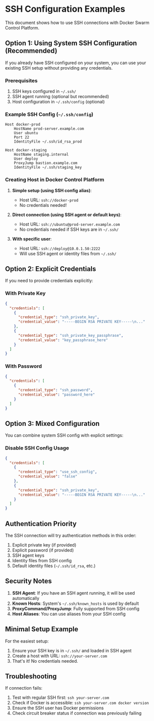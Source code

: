 # SSH Configuration Examples

This document shows how to use SSH connections with Docker Swarm Control Platform.

## Option 1: Using System SSH Configuration (Recommended)

If you already have SSH configured on your system, you can use your existing SSH setup without providing any credentials.

### Prerequisites
1. SSH keys configured in `~/.ssh/`
2. SSH agent running (optional but recommended)
3. Host configuration in `~/.ssh/config` (optional)

### Example SSH Config (`~/.ssh/config`)
```
Host docker-prod
    HostName prod-server.example.com
    User ubuntu
    Port 22
    IdentityFile ~/.ssh/id_rsa_prod
    
Host docker-staging
    HostName staging.internal
    User deploy
    ProxyJump bastion.example.com
    IdentityFile ~/.ssh/staging_key
```

### Creating Host in Docker Control Platform

1. **Simple setup (using SSH config alias)**:
   - Host URL: `ssh://docker-prod`
   - No credentials needed!

2. **Direct connection (using SSH agent or default keys)**:
   - Host URL: `ssh://ubuntu@prod-server.example.com`
   - No credentials needed if SSH keys are in `~/.ssh/`

3. **With specific user**:
   - Host URL: `ssh://deploy@10.0.1.50:2222`
   - Will use SSH agent or identity files from `~/.ssh/`

## Option 2: Explicit Credentials

If you need to provide credentials explicitly:

### With Private Key
```json
{
  "credentials": [
    {
      "credential_type": "ssh_private_key",
      "credential_value": "-----BEGIN RSA PRIVATE KEY-----\n..."
    },
    {
      "credential_type": "ssh_private_key_passphrase",
      "credential_value": "key_passphrase_here"
    }
  ]
}
```

### With Password
```json
{
  "credentials": [
    {
      "credential_type": "ssh_password",
      "credential_value": "password_here"
    }
  ]
}
```

## Option 3: Mixed Configuration

You can combine system SSH config with explicit settings:

### Disable SSH Config Usage
```json
{
  "credentials": [
    {
      "credential_type": "use_ssh_config",
      "credential_value": "false"
    },
    {
      "credential_type": "ssh_private_key",
      "credential_value": "-----BEGIN RSA PRIVATE KEY-----\n..."
    }
  ]
}
```

## Authentication Priority

The SSH connection will try authentication methods in this order:
1. Explicit private key (if provided)
2. Explicit password (if provided)
3. SSH agent keys
4. Identity files from SSH config
5. Default identity files (`~/.ssh/id_rsa`, etc.)

## Security Notes

1. **SSH Agent**: If you have an SSH agent running, it will be used automatically
2. **Known Hosts**: System's `~/.ssh/known_hosts` is used by default
3. **ProxyCommand/ProxyJump**: Fully supported from SSH config
4. **Host Aliases**: You can use aliases from your SSH config

## Minimal Setup Example

For the easiest setup:
1. Ensure your SSH key is in `~/.ssh/` and loaded in SSH agent
2. Create a host with URL: `ssh://your-server.com`
3. That's it! No credentials needed.

## Troubleshooting

If connection fails:
1. Test with regular SSH first: `ssh your-server.com`
2. Check if Docker is accessible: `ssh your-server.com docker version`
3. Ensure the SSH user has Docker permissions
4. Check circuit breaker status if connection was previously failing